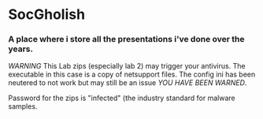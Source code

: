 # SocGholish

### A place where i store all the presentations i've done over the years.

*WARNING*
This Lab zips (especially lab 2) may trigger your antivirus. The executable in this case is a copy of netsupport files. The config ini has been neutered to not work but may still be an issue *YOU HAVE BEEN WARNED*.

Password for the zips is "infected" (the industry standard for malware samples.
